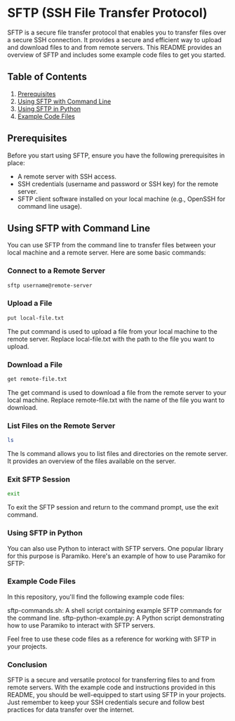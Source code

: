 # SFTP (SSH File Transfer Protocol)

SFTP is a secure file transfer protocol that enables you to transfer files over a secure SSH connection. It provides a secure and efficient way to upload and download files to and from remote servers. This README provides an overview of SFTP and includes some example code files to get you started.

## Table of Contents

1. [Prerequisites](#prerequisites)
2. [Using SFTP with Command Line](#using-sftp-with-command-line)
3. [Using SFTP in Python](#using-sftp-in-python)
4. [Example Code Files](#example-code-files)

## Prerequisites

Before you start using SFTP, ensure you have the following prerequisites in place:

- A remote server with SSH access.
- SSH credentials (username and password or SSH key) for the remote server.
- SFTP client software installed on your local machine (e.g., OpenSSH for command line usage).

## Using SFTP with Command Line

You can use SFTP from the command line to transfer files between your local machine and a remote server. Here are some basic commands:

### Connect to a Remote Server

```bash
sftp username@remote-server
```
### Upload a File

```bash
put local-file.txt
```

The put command is used to upload a file from your local machine to the remote server. Replace local-file.txt with the path to the file you want to upload.

### Download a File

```bash
get remote-file.txt
```

The get command is used to download a file from the remote server to your local machine. Replace remote-file.txt with the name of the file you want to download.

### List Files on the Remote Server

```bash
ls
```

The ls command allows you to list files and directories on the remote server. It provides an overview of the files available on the server.

### Exit SFTP Session
```bash
exit
```
To exit the SFTP session and return to the command prompt, use the exit command.

### Using SFTP in Python
You can also use Python to interact with SFTP servers. One popular library for this purpose is Paramiko. Here's an example of how to use Paramiko for SFTP:

### Example Code Files
In this repository, you'll find the following example code files:

sftp-commands.sh: A shell script containing example SFTP commands for the command line.
sftp-python-example.py: A Python script demonstrating how to use Paramiko to interact with SFTP servers.

Feel free to use these code files as a reference for working with SFTP in your projects.

### Conclusion
SFTP is a secure and versatile protocol for transferring files to and from remote servers. With the example code and instructions provided in this README, you should be well-equipped to start using SFTP in your projects. Just remember to keep your SSH credentials secure and follow best practices for data transfer over the internet.


